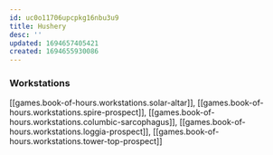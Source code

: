 ```yaml
---
id: uc0o11706upcpkg16nbu3u9
title: Hushery
desc: ''
updated: 1694657405421
created: 1694655930086
---
```


### Workstations

[[games.book-of-hours.workstations.solar-altar]], [[games.book-of-hours.workstations.spire-prospect]], [[games.book-of-hours.workstations.columbic-sarcophagus]], [[games.book-of-hours.workstations.loggia-prospect]], [[games.book-of-hours.workstations.tower-top-prospect]]  

